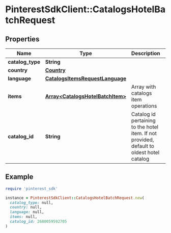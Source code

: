 # PinterestSdkClient::CatalogsHotelBatchRequest

## Properties

| Name | Type | Description | Notes |
| ---- | ---- | ----------- | ----- |
| **catalog_type** | **String** |  |  |
| **country** | [**Country**](Country.md) |  |  |
| **language** | [**CatalogsItemsRequestLanguage**](CatalogsItemsRequestLanguage.md) |  |  |
| **items** | [**Array&lt;CatalogsHotelBatchItem&gt;**](CatalogsHotelBatchItem.md) | Array with catalogs item operations |  |
| **catalog_id** | **String** | Catalog id pertaining to the hotel item. If not provided, default to oldest hotel catalog | [optional] |

## Example

```ruby
require 'pinterest_sdk'

instance = PinterestSdkClient::CatalogsHotelBatchRequest.new(
  catalog_type: null,
  country: null,
  language: null,
  items: null,
  catalog_id: 2680059592705
)
```

